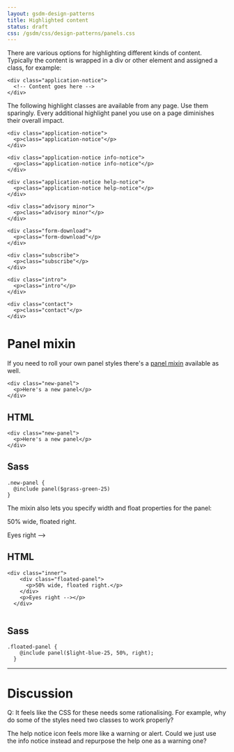 ```yaml
---
layout: gsdm-design-patterns
title: Highlighted content
status: draft
css: /gsdm/css/design-patterns/panels.css
---
```


There are various options for highlighting different kinds of content.
Typically the content is wrapped in a div or other element and assigned a class, for example:

    <div class="application-notice">
      <!-- Content goes here -->
    </div>

The following highlight classes are available from any page. Use them sparingly. Every additional highlight panel you use on a page diminishes their overall impact.

<div class="pattern-example">
  <div class="inner">

    <div class="application-notice">
      <p>class="application-notice"</p>
    </div>

    <div class="application-notice info-notice">
      <p>class="application-notice info-notice"</p>
    </div>

    <div class="application-notice help-notice">
      <p>class="application-notice help-notice"</p>
    </div>

    <div class="advisory minor">
      <p>class="advisory minor"</p>
    </div>

    <div class="form-download">
      <p>class="form-download"</p>
    </div>

    <div class="subscribe">
      <p>class="subscribe"</p>
    </div>

    <div class="intro">
      <p>class="intro"</p>
    </div>

    <div class="contact">
      <p>class="contact"</p>
    </div>

  </div>
</div>

# Panel mixin

If you need to roll your own panel styles there's a [panel mixin](https://github.com/alphagov/prototyping/blob/master/_includes/scss/design-patterns/_panels.scss) available as well.


<div class="pattern-example">

  <div class="inner">

    <div class="new-panel">
      <p>Here's a new panel</p>
    </div>

  </div>

  <div class="side-by-side">
  <div>
    <h2>HTML</h2>
<pre><code>&lt;div class="new-panel"&gt;
  &lt;p&gt;Here's a new panel&lt;/p&gt;
&lt;/div&gt;
</code></pre>
  </div>
  <div>
    <h2>Sass</h2>
<pre><code>.new-panel {
  @include panel($grass-green-25) 
}
</code></pre>
  </div>
</div>

</div>

The mixin also lets you specify width and float properties for the panel:

<div class="pattern-example">

  <div class="inner">
    <div class="floated-panel">
      <p>50% wide, floated right.</p>
    </div>
    <p>Eyes right --></p>
  </div>
  <div class="side-by-side">
    <div>
      <h2>HTML</h2>
  <pre><code>&lt;div class="inner"&gt;
    &lt;div class="floated-panel"&gt;
      &lt;p&gt;50% wide, floated right.&lt;/p&gt;
    &lt;/div&gt;
    &lt;p&gt;Eyes right --&gt;&lt;/p&gt;
  &lt;/div&gt;
  </code></pre>
    </div>
    <div>
      <h2>Sass</h2>
  <pre><code>.floated-panel {
    @include panel($light-blue-25, 50%, right);
  }</code></pre>
    </div>
  </div>

</div>

* * * 

# Discussion

Q: It feels like the CSS for these needs some rationalising.
For example, why do some of the styles need two classes to work properly?

The help notice icon feels more like a warning or alert. Could we just use the info notice instead
and repurpose the help one as a warning one?



